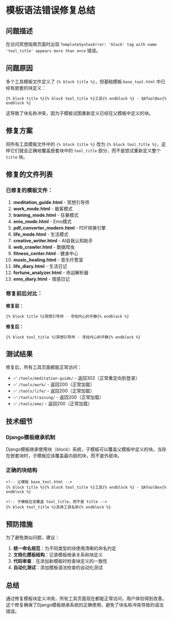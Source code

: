 # 模板语法错误修复总结

## 问题描述
在访问冥想指南页面时出现 `TemplateSyntaxError: 'block' tag with name 'tool_title' appears more than once` 错误。

## 问题原因
多个工具模板文件定义了 `{% block title %}`，但基础模板 `base_tool.html` 中已经有嵌套的块定义：

```django
{% block title %}{% block tool_title %}工具{% endblock %} - QAToolBox{% endblock %}
```

这导致了块名称冲突，因为子模板试图重新定义已经在父模板中定义的块。

## 修复方案
将所有工具模板文件中的 `{% block title %}` 改为 `{% block tool_title %}`，这样它们就会正确地覆盖嵌套块中的 `tool_title` 部分，而不是尝试重新定义整个 `title` 块。

## 修复的文件列表

### 已修复的模板文件：
1. **meditation_guide.html** - 冥想引导师
2. **work_mode.html** - 极客模式
3. **training_mode.html** - 狂暴模式
4. **emo_mode.html** - Emo模式
5. **pdf_converter_modern.html** - PDF转换引擎
6. **life_mode.html** - 生活模式
7. **creative_writer.html** - AI自我认知助手
8. **web_crawler.html** - 数据爬虫
9. **fitness_center.html** - 健身中心
10. **music_healing.html** - 音乐疗愈室
11. **life_diary.html** - 生活日记
12. **fortune_analyzer.html** - 命运解析器
13. **emo_diary.html** - 情感日记

### 修复前后对比：

**修复前：**
```django
{% block title %}冥想引导师 - 寻找内心的平静{% endblock %}
```

**修复后：**
```django
{% block tool_title %}冥想引导师 - 寻找内心的平静{% endblock %}
```

## 测试结果
修复后，所有工具页面都能正常访问：

- ✅ `/tools/meditation-guide/` - 返回302（正常重定向到登录）
- ✅ `/tools/work/` - 返回200（正常加载）
- ✅ `/tools/life/` - 返回200（正常加载）
- ✅ `/tools/training/` - 返回200（正常加载）
- ✅ `/tools/emo/` - 返回200（正常加载）

## 技术细节

### Django模板继承机制
Django模板继承使用块（block）系统，子模板可以覆盖父模板中定义的块。当存在嵌套块时，子模板应该覆盖最内层的块，而不是外层块。

### 正确的块结构
```django
<!-- 父模板 base_tool.html -->
{% block title %}{% block tool_title %}工具{% endblock %} - QAToolBox{% endblock %}

<!-- 子模板应该覆盖 tool_title，而不是 title -->
{% block tool_title %}具体工具名称{% endblock %}
```

## 预防措施
为了避免类似问题，建议：

1. **统一命名规范**：为不同类型的块使用清晰的命名约定
2. **文档化模板结构**：记录模板继承关系和块定义
3. **代码审查**：在添加新模板时检查块定义的一致性
4. **自动化测试**：添加模板语法检查的自动化测试

## 总结
通过修复模板块定义冲突，所有工具页面现在都能正常访问，用户体验得到改善。这个修复确保了Django模板继承系统的正确使用，避免了块名称冲突导致的语法错误。 